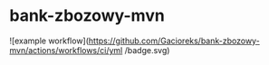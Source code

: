 # bank-zbozowy-mvn
![example workflow](https://github.com/Gacioreks/bank-zbozowy-mvn/actions/workflows/ci/yml
/badge.svg)
